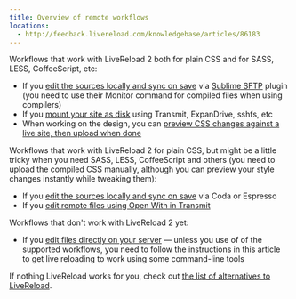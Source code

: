 ```yaml
---
title: Overview of remote workflows
locations:
  - http://feedback.livereload.com/knowledgebase/articles/86183
---
```


Workflows that work with LiveReload 2 both for plain CSS and for SASS, LESS, CoffeeScript, etc:

*   If you [edit the sources locally and sync on save](http://feedback.livereload.com/knowledgebase/articles/86240-if-you-edit-the-sources-locally-and-sync-on-save-v) via [Sublime SFTP](http://wbond.net/sublime_packages/sftp) plugin (you need to use their Monitor command for compiled files when using compilers)
*   If you [mount your site as disk](http://feedback.livereload.com/knowledgebase/articles/86272-if-you-mount-your-site-as-disk-using-transmit-exp) using Transmit, ExpanDrive, sshfs, etc
*   When working on the design, you can [preview CSS changes against a live site, then upload when done](http://feedback.livereload.com/knowledgebase/articles/86220-preview-css-changes-against-a-live-site-then-uplo)

Workflows that work with LiveReload 2 for plain CSS, but might be a little tricky when you need SASS, LESS, CoffeeScript and others (you need to upload the compiled CSS manually, although you can preview your style changes instantly while tweaking them):

*   If you [edit the sources locally and sync on save](http://feedback.livereload.com/knowledgebase/articles/86240-if-you-edit-the-sources-locally-and-sync-on-save-v) via Coda or Espresso
*   If you [edit remote files using Open With in Transmit](http://feedback.livereload.com/knowledgebase/articles/86258-if-you-edit-remote-files-using-open-with-in-transm)

Workflows that don't work with LiveReload 2 yet:

*   If you [edit files directly on your server](http://feedback.livereload.com/knowledgebase/articles/86280-if-you-edit-files-directly-on-your-server) — unless you use of of the supported workflows, you need to follow the instructions in this article to get live reloading to work using some command-line tools

If nothing LiveReload works for you, check out [the list of alternatives to LiveReload](http://feedback.livereload.com/knowledgebase/articles/86189-i-don-t-like-livereload-can-you-recommend-somethi).